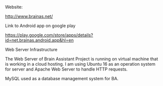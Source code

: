 <body class="c2"><div><p class="c3"><span class="c8"></span></p></div><p class="c6"><span class="c4">Website: </span></p><p class="c6"><span class="c7"><a class="c0" href="https://www.google.com/url?q=http://www.brainas.net/&amp;sa=D&amp;ust=1497098000460000&amp;usg=AFQjCNEg0W5tGXrJsVmmO3LfCnAR9QT_5w">http://www.brainas.net/</a></span><span class="c4">&nbsp;</span></p><p class="c3"><span class="c4"></span></p><p class="c6"><span class="c5">Link to Android app on google play</span><span class="c5 c10">&nbsp;</span></p><p class="c6"><span class="c7"><a class="c0" href="https://www.google.com/url?q=https://play.google.com/store/apps/details?id%3Dnet.brainas.android.app%26hl%3Den&amp;sa=D&amp;ust=1497098000462000&amp;usg=AFQjCNGVE3JhtMvx7geh7QDPe4XMV16Qnw">https://play.google.com/store/apps/details?id=net.brainas.android.app&amp;hl=en</a></span></p><p class="c3"><span class="c1"></span></p><p class="c6"><span class="c11">Web Server Infrastructure</span></p><p class="c6"><span class="c8">The Web Server of Brain Assistant Project is running on virtual machine that is working in a cloud hosting. I am using Ubuntu 16 as an operation system for server and Apache Web Server to handle HTTP requests. </span></p><p class="c3"><span class="c8"></span></p><p class="c6"><span class="c8">MySQL used as a database management system for BA. </span></p><p class="c3"><span class="c8"></span></p>
